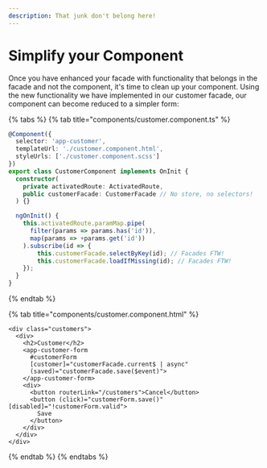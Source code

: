 ```yaml
---
description: That junk don't belong here!
---
```


# Simplify your Component

Once you have enhanced your facade with functionality that belongs in the facade and not the component, it's time to clean up your component. Using the new functionality we have implemented in our customer facade, our component can become reduced to a simpler form:

{% tabs %}
{% tab title="components/customer.component.ts" %}
```typescript
@Component({
  selector: 'app-customer',
  templateUrl: './customer.component.html',
  styleUrls: ['./customer.component.scss']
})
export class CustomerComponent implements OnInit {
  constructor(
    private activatedRoute: ActivatedRoute, 
    public customerFacade: CustomerFacade // No store, no selectors!
  ) {}

  ngOnInit() {
    this.activatedRoute.paramMap.pipe(
      filter(params => params.has('id')),
      map(params => +params.get('id'))
    ).subscribe(id => {
        this.customerFacade.selectByKey(id); // Facades FTW!
        this.customerFacade.loadIfMissing(id); // Facades FTW!
    });
  }
}

```
{% endtab %}

{% tab title="components/customer.component.html" %}
```markup
<div class="customers">
  <div>
    <h2>Customer</h2>
    <app-customer-form 
      #customerForm
      [customer]="customerFacade.current$ | async" 
      (saved)="customerFacade.save($event)">
    </app-customer-form>
    <div>
      <button routerLink="/customers">Cancel</button>
      <button (click)="customerForm.save()" [disabled]="!customerForm.valid">
        Save
      </button>
    </div>
  </div>
</div>
```
{% endtab %}
{% endtabs %}

